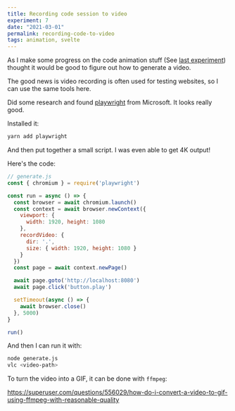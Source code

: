 ```yaml
---
title: Recording code session to video
experiment: 7
date: "2021-03-01"
permalink: recording-code-to-video
tags: animation, svelte
---
```


As I make some progress on the code animation stuff (See [last experiment](/posts/codemirror-add-remove-highlighting)) thought it would be good to figure out how to generate a video.

The good news is video recording is often used for testing websites, so I can use the same tools here.

Did some research and found [playwright](https://playwright.dev/) from Microsoft. It looks really good.

Installed it:

```bash
yarn add playwright
```

And then put together a small script. I was even able to get 4K output!

Here's the code:

```javascript
// generate.js
const { chromium } = require('playwright')

const run = async () => {
  const browser = await chromium.launch()
  const context = await browser.newContext({
    viewport: {
      width: 1920, height: 1080
    },
    recordVideo: {
      dir: '.',
      size: { width: 1920, height: 1080 }
    }
  })
  const page = await context.newPage()

  await page.goto('http://localhost:8080')
  await page.click('button.play')

  setTimeout(async () => {
    await browser.close()
  }, 5000)
}

run()
```

And then I can run it with:

```bash
node generate.js
vlc <video-path>
```

To turn the video into a GIF, it can be done with `ffmpeg`:

https://superuser.com/questions/556029/how-do-i-convert-a-video-to-gif-using-ffmpeg-with-reasonable-quality
